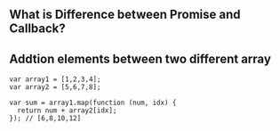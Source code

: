 ## What is Difference between Promise and Callback?

## Addtion elements between two different array
```
var array1 = [1,2,3,4];
var array2 = [5,6,7,8];

var sum = array1.map(function (num, idx) {
  return num + array2[idx];
}); // [6,8,10,12]
```
